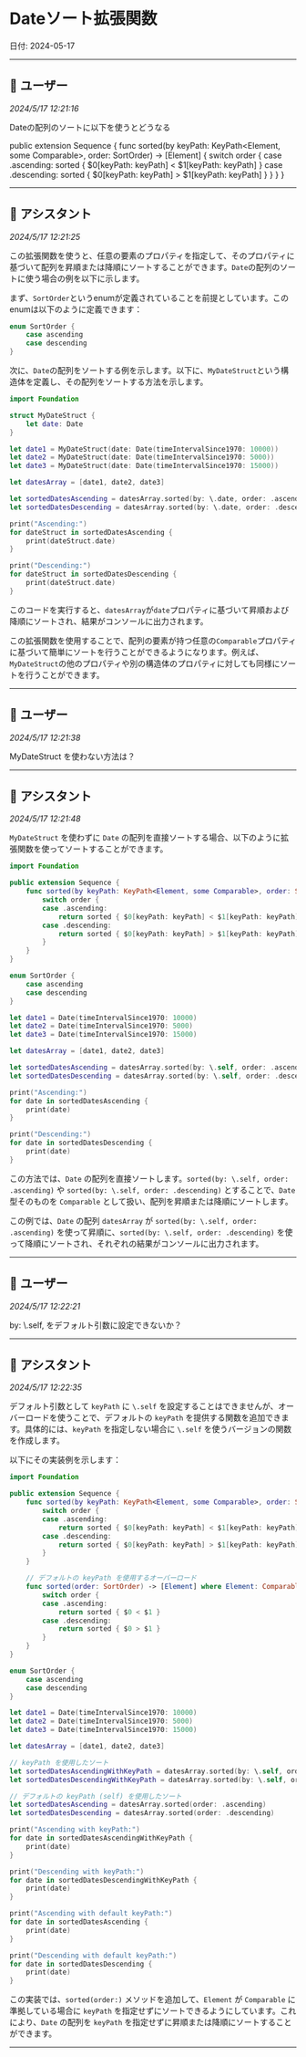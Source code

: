 # Dateソート拡張関数

日付: 2024-05-17

---

## 👤 ユーザー
*2024/5/17 12:21:16*

Dateの配列のソートに以下を使うとどうなる


public extension Sequence {
    func sorted(by keyPath: KeyPath&lt;Element, some Comparable&gt;, order: SortOrder) -&gt; \[Element\] {
        switch order {
        case .ascending:
            sorted { $0\[keyPath: keyPath\] &lt; $1\[keyPath: keyPath\] }
        case .descending:
            sorted { $0\[keyPath: keyPath\] &gt; $1\[keyPath: keyPath\] }
        }
    }
}

---

## 🤖 アシスタント
*2024/5/17 12:21:25*

この拡張関数を使うと、任意の要素のプロパティを指定して、そのプロパティに基づいて配列を昇順または降順にソートすることができます。`Date`の配列のソートに使う場合の例を以下に示します。

まず、`SortOrder`というenumが定義されていることを前提としています。このenumは以下のように定義できます：

```swift
enum SortOrder {
    case ascending
    case descending
}
```

次に、`Date`の配列をソートする例を示します。以下に、`MyDateStruct`という構造体を定義し、その配列をソートする方法を示します。

```swift
import Foundation

struct MyDateStruct {
    let date: Date
}

let date1 = MyDateStruct(date: Date(timeIntervalSince1970: 10000))
let date2 = MyDateStruct(date: Date(timeIntervalSince1970: 5000))
let date3 = MyDateStruct(date: Date(timeIntervalSince1970: 15000))

let datesArray = [date1, date2, date3]

let sortedDatesAscending = datesArray.sorted(by: \.date, order: .ascending)
let sortedDatesDescending = datesArray.sorted(by: \.date, order: .descending)

print("Ascending:")
for dateStruct in sortedDatesAscending {
    print(dateStruct.date)
}

print("Descending:")
for dateStruct in sortedDatesDescending {
    print(dateStruct.date)
}
```

このコードを実行すると、`datesArray`が`date`プロパティに基づいて昇順および降順にソートされ、結果がコンソールに出力されます。

この拡張関数を使用することで、配列の要素が持つ任意の`Comparable`プロパティに基づいて簡単にソートを行うことができるようになります。例えば、`MyDateStruct`の他のプロパティや別の構造体のプロパティに対しても同様にソートを行うことができます。

---

## 👤 ユーザー
*2024/5/17 12:21:38*

MyDateStruct を使わない方法は？

---

## 🤖 アシスタント
*2024/5/17 12:21:48*

`MyDateStruct` を使わずに `Date` の配列を直接ソートする場合、以下のように拡張関数を使ってソートすることができます。

```swift
import Foundation

public extension Sequence {
    func sorted(by keyPath: KeyPath<Element, some Comparable>, order: SortOrder) -> [Element] {
        switch order {
        case .ascending:
            return sorted { $0[keyPath: keyPath] < $1[keyPath: keyPath] }
        case .descending:
            return sorted { $0[keyPath: keyPath] > $1[keyPath: keyPath] }
        }
    }
}

enum SortOrder {
    case ascending
    case descending
}

let date1 = Date(timeIntervalSince1970: 10000)
let date2 = Date(timeIntervalSince1970: 5000)
let date3 = Date(timeIntervalSince1970: 15000)

let datesArray = [date1, date2, date3]

let sortedDatesAscending = datesArray.sorted(by: \.self, order: .ascending)
let sortedDatesDescending = datesArray.sorted(by: \.self, order: .descending)

print("Ascending:")
for date in sortedDatesAscending {
    print(date)
}

print("Descending:")
for date in sortedDatesDescending {
    print(date)
}
```

この方法では、`Date` の配列を直接ソートします。`sorted(by: \.self, order: .ascending)` や `sorted(by: \.self, order: .descending)` とすることで、`Date` 型そのものを `Comparable` として扱い、配列を昇順または降順にソートします。

この例では、`Date` の配列 `datesArray` が `sorted(by: \.self, order: .ascending)` を使って昇順に、`sorted(by: \.self, order: .descending)` を使って降順にソートされ、それぞれの結果がコンソールに出力されます。

---

## 👤 ユーザー
*2024/5/17 12:22:21*

by: \\.self,  をデフォルト引数に設定できないか？

---

## 🤖 アシスタント
*2024/5/17 12:22:35*

デフォルト引数として `keyPath` に `\.self` を設定することはできませんが、オーバーロードを使うことで、デフォルトの `keyPath` を提供する関数を追加できます。具体的には、`keyPath` を指定しない場合に `\.self` を使うバージョンの関数を作成します。

以下にその実装例を示します：

```swift
import Foundation

public extension Sequence {
    func sorted(by keyPath: KeyPath<Element, some Comparable>, order: SortOrder) -> [Element] {
        switch order {
        case .ascending:
            return sorted { $0[keyPath: keyPath] < $1[keyPath: keyPath] }
        case .descending:
            return sorted { $0[keyPath: keyPath] > $1[keyPath: keyPath] }
        }
    }

    // デフォルトの keyPath を使用するオーバーロード
    func sorted(order: SortOrder) -> [Element] where Element: Comparable {
        switch order {
        case .ascending:
            return sorted { $0 < $1 }
        case .descending:
            return sorted { $0 > $1 }
        }
    }
}

enum SortOrder {
    case ascending
    case descending
}

let date1 = Date(timeIntervalSince1970: 10000)
let date2 = Date(timeIntervalSince1970: 5000)
let date3 = Date(timeIntervalSince1970: 15000)

let datesArray = [date1, date2, date3]

// keyPath を使用したソート
let sortedDatesAscendingWithKeyPath = datesArray.sorted(by: \.self, order: .ascending)
let sortedDatesDescendingWithKeyPath = datesArray.sorted(by: \.self, order: .descending)

// デフォルトの keyPath (self) を使用したソート
let sortedDatesAscending = datesArray.sorted(order: .ascending)
let sortedDatesDescending = datesArray.sorted(order: .descending)

print("Ascending with keyPath:")
for date in sortedDatesAscendingWithKeyPath {
    print(date)
}

print("Descending with keyPath:")
for date in sortedDatesDescendingWithKeyPath {
    print(date)
}

print("Ascending with default keyPath:")
for date in sortedDatesAscending {
    print(date)
}

print("Descending with default keyPath:")
for date in sortedDatesDescending {
    print(date)
}
```

この実装では、`sorted(order:)` メソッドを追加して、`Element` が `Comparable` に準拠している場合に `keyPath` を指定せずにソートできるようにしています。これにより、`Date` の配列を `keyPath` を指定せずに昇順または降順にソートすることができます。

---
